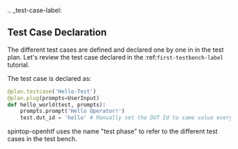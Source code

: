 
.. _test-case-label:

## Test Case Declaration

The different test cases are defined and declared one by one in in the test plan. Let's review the test case declared in the :ref:`first-testbench-label` tutorial.

The test case is declared as:

```python
@plan.testcase('Hello-Test')
@plan.plug(prompts=UserInput)
def hello_world(test, prompts):
    prompts.prompt('Hello Operator!')
    test.dut_id = 'hello' # Manually set the DUT Id to same value every test
```

spintop-openhtf uses the name "test phase" to refer to the different test cases in the test bench.




